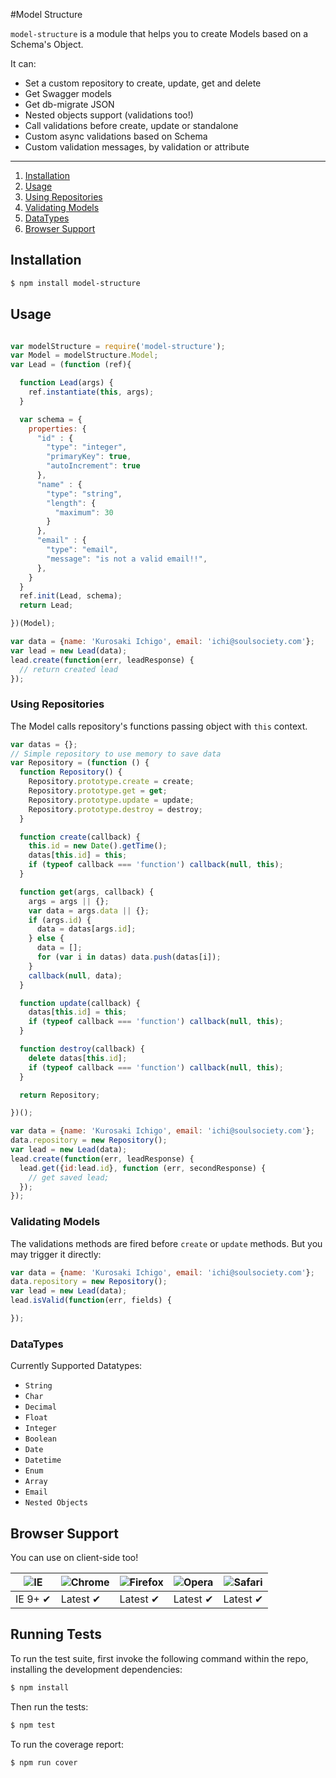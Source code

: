 #Model Structure

`model-structure` is a module that helps you to create Models based on a Schema's Object.

It can:

* Set a custom repository to create, update, get and delete
* Get Swagger models
* Get db-migrate JSON
* Nested objects support (validations too!)
* Call validations before create, update or standalone
* Custom async validations based on Schema
* Custom validation messages, by validation or attribute

---

1. [Installation](#installation)
2. [Usage](#usage)
  1. [Using Repositories](#using-repositories)
  2. [Validating Models](#validating-models)
  3. [DataTypes](#datatypes)
3. [Browser Support](#browser-support)


## Installation
```sh
$ npm install model-structure
```

## Usage
```js

var modelStructure = require('model-structure');
var Model = modelStructure.Model;
var Lead = (function (ref){

  function Lead(args) {
    ref.instantiate(this, args);
  }

  var schema = {
    properties: {
      "id" : {
        "type": "integer",
        "primaryKey": true,
        "autoIncrement": true
      },
      "name" : {
        "type": "string",
        "length": {
          "maximum": 30
        }
      },
      "email" : {
        "type": "email",
        "message": "is not a valid email!!",
      },
    }
  }
  ref.init(Lead, schema);
  return Lead;

})(Model);

var data = {name: 'Kurosaki Ichigo', email: 'ichi@soulsociety.com'};
var lead = new Lead(data);
lead.create(function(err, leadResponse) {
  // return created lead
});
```


### Using Repositories

The Model calls repository's functions passing object with `this` context.

```js
var datas = {};
// Simple repository to use memory to save data
var Repository = (function () {
  function Repository() {
    Repository.prototype.create = create;
    Repository.prototype.get = get;
    Repository.prototype.update = update;
    Repository.prototype.destroy = destroy;
  }

  function create(callback) {
    this.id = new Date().getTime();
    datas[this.id] = this;
    if (typeof callback === 'function') callback(null, this);
  }

  function get(args, callback) {
    args = args || {};
    var data = args.data || {};
    if (args.id) {
      data = datas[args.id];
    } else {
      data = [];
      for (var i in datas) data.push(datas[i]);
    }
    callback(null, data);
  }

  function update(callback) {
    datas[this.id] = this;
    if (typeof callback === 'function') callback(null, this);
  }

  function destroy(callback) {
    delete datas[this.id];
    if (typeof callback === 'function') callback(null, this);
  }

  return Repository;

})();

var data = {name: 'Kurosaki Ichigo', email: 'ichi@soulsociety.com'};
data.repository = new Repository();
var lead = new Lead(data);
lead.create(function(err, leadResponse) {
  lead.get({id:lead.id}, function (err, secondResponse) {
    // get saved lead;
  });
});
```

### Validating Models
The validations methods are fired before `create` or `update` methods. But you may trigger it directly:
```js
var data = {name: 'Kurosaki Ichigo', email: 'ichi@soulsociety.com'};
data.repository = new Repository();
var lead = new Lead(data);
lead.isValid(function(err, fields) {

});
```

### DataTypes

Currently Supported Datatypes:

* `String`
* `Char`
* `Decimal`
* `Float`
* `Integer`
* `Boolean`
* `Date`
* `Datetime`
* `Enum`
* `Array`
* `Email`
* `Nested Objects`

## Browser Support

You can use on client-side too!

![IE](https://cloud.githubusercontent.com/assets/398893/3528325/20373e76-078e-11e4-8e3a-1cb86cf506f0.png) | ![Chrome](https://cloud.githubusercontent.com/assets/398893/3528328/23bc7bc4-078e-11e4-8752-ba2809bf5cce.png) | ![Firefox](https://cloud.githubusercontent.com/assets/398893/3528329/26283ab0-078e-11e4-84d4-db2cf1009953.png) | ![Opera](https://cloud.githubusercontent.com/assets/398893/3528330/27ec9fa8-078e-11e4-95cb-709fd11dac16.png) | ![Safari](https://cloud.githubusercontent.com/assets/398893/3528331/29df8618-078e-11e4-8e3e-ed8ac738693f.png)
--- | --- | --- | --- | --- |
IE 9+ ✔ | Latest ✔ | Latest ✔ | Latest ✔ | Latest ✔ |

## Running Tests

  To run the test suite, first invoke the following command within the repo, installing the development dependencies:

```bash
$ npm install
```

  Then run the tests:

```bash
$ npm test
```

  To run the coverage report:

```bash
$ npm run cover
```